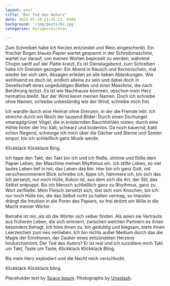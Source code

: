 ```yaml
---
layout: post
title: "Der Tod des Autors"
date: 2023-07-18 23:45:13 -0400
background: '/img/posts/01.jpg'
categories: Kurzgeschichten

---
```


<p>Zum Schreiben habe ich Kerzen entzündet und Wein eingeschenkt.
Ein frischer Bogen blaues Papier wartet gespannt in der
Schreibmaschine, wartet nur darauf, von meinen Worten bepinselt zu
werden, während Chopin sanft auf der Platte kratzt. Es ist
Dienstagabend, zum Schreiben habe ich Grenzen gezogen: Ein Abend
in Rausch und Kerzenschein, mal wieder bei sich sein, Absagen
erteilen an alle lieben Ablenkungen. Wie wohltuend es doch ist,
endlich alleine zu sein und dabei doch in Gesellschaft eines
ungeduldigen Blattes und einer Maschine, die nach Berührung lechzt.
Es ist wie Nachhause kommen, obschon mein Herz heimatlos bleibt.
Nur der Wind kennt meinen Namen. Doch ich schreibe ohne Namen,
schreibe unbeständig wie der Wind, schreibe mich frei.</p>

<p>Ich wandle durch eine Heimat ohne Grenzen, in der die Fremde lebt.
Ich streiche durch ein Reich der tausend Bilder: Durch einen
Dschungel smaragdgrüner Vögel, die in knisternden Bauchhöhlen
nisten; durch eine Höhle hinter der Iris: kalt, schwarz und bodenlos.
Da noch kauernd, bald schon fliegend, schwinge ich mich über die
Dächer und Sterne und Seelen empor, bis ich schließlich ganz Musik
werde.</p>

<p>Klickklack Klickklack Bing.</p>

<p>Ich tippe den Takt, der Takt bin ich und ich fließe, ströme und flöße dem Papier Leben, der Maschine meinen Rhythmus ein. Ich stifte Leben, so viel lautes Leben tief in mir, das Leben das bin. Hier bin ich ganz Gott, mit verschwommenem Blick schreibe ich, tippe ich, hämmere ich, bis sich das Ich zersetzt, nur noch Hülle, Kokon ist, aus dem sich die Art, der Stil, das Selbst entpuppt. Bis ich Mensch schließlich ganz zu Rhythmus, ganz zu Wort zerfließe. Mein Fleisch zersetzt sich, löst sich vom Knochen, bis ich nur noch Hülle bin, die das Selbst nicht zu halten vermag, so impulsiv drängt die Intuition in die Poren des Papiers, so frei strömt ein Wille in die Macht meiner Wörter.</p>

<p>Beinahe ist mir, als ob die Wörter sich selber finden. Als seien sie Vertraute aus früheren Leben, die sich erinnern, zwischen welchen Partnern es ihnen besonders behagt. Ich höre ihnen zu, bin geduldig und biegsam, biete ihnen Leerzeichen zum neu verlieben. Ich bin nichts außer Medium durch das die Magie der Emotionen, der Zauber eines entzündeten Herzens hindurchströmt. Der Tod des Autors? Er ist real und ich suizidiere mich Takt um Takt, Taste um Taste, Klickklack Klickklack Bling.</p>


<p>Bis mein Herz explodiert und die Nacht mich verschluckt.</p>
<p>Klickklack Klickklack bling.</p>


<p>Placeholder text by <a href="http://spaceipsum.com/">Space Ipsum</a>. Photographs by <a href="https://unsplash.com/">Unsplash</a>.</p>